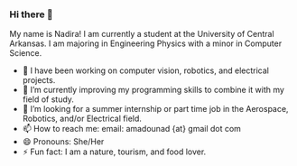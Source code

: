 ### Hi there 👋
My name is Nadira!
I am currently a student at the University of Central Arkansas. I am majoring in Engineering Physics with a minor in Computer Science.

- 🔭 I have been working on computer vision, robotics, and electrical projects. 
- 🌱 I’m currently improving my programming skills to combine it with my field of study. 
- 🤔 I’m looking for a summer internship or part time job in the Aerospace, Robotics, and/or Electrical field.
- 📫 How to reach me: email: amadounad {at} gmail dot com 
- 😄 Pronouns: She/Her
- ⚡ Fun fact: I am a nature, tourism, and food lover.
